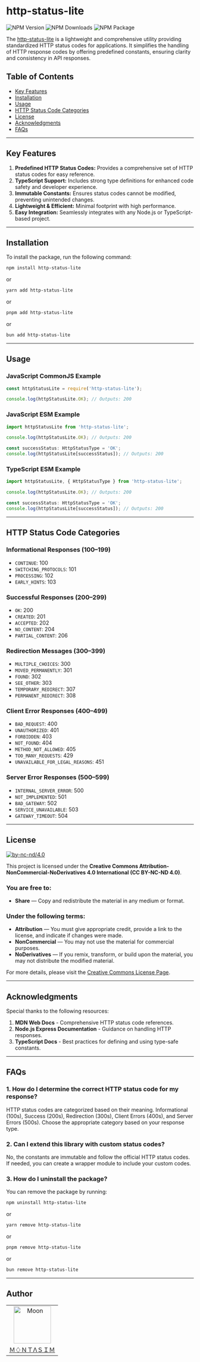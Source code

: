 # http-status-lite

<!-- repository summary badges start -->
<div>
    <img alt="NPM Version" src="https://badgen.net/npm/v/http-status-lite?label=version&labelColor=EB008B&color=00B8B5">
    <img alt="NPM Downloads" src="https://badgen.net/npm/dm/http-status-lite?label=downloads&labelColor=EB008B&color=00B8B5">
    <img alt="NPM Package" src="https://badgen.net/npm/license/http-status-lite?label=license&labelColor=EB008B&color=00B8B5">
</div>
<!-- repository summary badges end -->

The [http-status-lite](https://www.npmjs.com/package/http-status-lite) is a lightweight and comprehensive utility providing standardized HTTP status codes for applications. It simplifies the handling of HTTP response codes by offering predefined constants, ensuring clarity and consistency in API responses.

## Table of Contents

- [Key Features](#key-features)
- [Installation](#installation)
- [Usage](#usage)
- [HTTP Status Code Categories](#http-status-code-categories)
- [License](#license)
- [Acknowledgments](#acknowledgments)
- [FAQs](#faqs)

---

## Key Features

1. **Predefined HTTP Status Codes:** Provides a comprehensive set of HTTP status codes for easy reference.
2. **TypeScript Support:** Includes strong type definitions for enhanced code safety and developer experience.
3. **Immutable Constants:** Ensures status codes cannot be modified, preventing unintended changes.
4. **Lightweight & Efficient:** Minimal footprint with high performance.
5. **Easy Integration:** Seamlessly integrates with any Node.js or TypeScript-based project.

---

## Installation

To install the package, run the following command:

```bash
npm install http-status-lite
```

or

```bash
yarn add http-status-lite
```

or

```bash
pnpm add http-status-lite
```

or

```bash
bun add http-status-lite
```

---

## Usage

### JavaScript CommonJS Example

```javascript
const httpStatusLite = require('http-status-lite');

console.log(httpStatusLite.OK); // Outputs: 200
```

### JavaScript ESM Example

```javascript
import httpStatusLite from 'http-status-lite';

console.log(httpStatusLite.OK); // Outputs: 200

const successStatus: HttpStatusType = 'OK';
console.log(httpStatusLite[successStatus]); // Outputs: 200
```

### TypeScript ESM Example

```typescript
import httpStatusLite, { HttpStatusType } from 'http-status-lite';

console.log(httpStatusLite.OK); // Outputs: 200

const successStatus: HttpStatusType = 'OK';
console.log(httpStatusLite[successStatus]); // Outputs: 200
```

---

## HTTP Status Code Categories

### **Informational Responses (100–199)**

- `CONTINUE`: 100
- `SWITCHING_PROTOCOLS`: 101
- `PROCESSING`: 102
- `EARLY_HINTS`: 103

### **Successful Responses (200–299)**

- `OK`: 200
- `CREATED`: 201
- `ACCEPTED`: 202
- `NO_CONTENT`: 204
- `PARTIAL_CONTENT`: 206

### **Redirection Messages (300–399)**

- `MULTIPLE_CHOICES`: 300
- `MOVED_PERMANENTLY`: 301
- `FOUND`: 302
- `SEE_OTHER`: 303
- `TEMPORARY_REDIRECT`: 307
- `PERMANENT_REDIRECT`: 308

### **Client Error Responses (400–499)**

- `BAD_REQUEST`: 400
- `UNAUTHORIZED`: 401
- `FORBIDDEN`: 403
- `NOT_FOUND`: 404
- `METHOD_NOT_ALLOWED`: 405
- `TOO_MANY_REQUESTS`: 429
- `UNAVAILABLE_FOR_LEGAL_REASONS`: 451

### **Server Error Responses (500–599)**

- `INTERNAL_SERVER_ERROR`: 500
- `NOT_IMPLEMENTED`: 501
- `BAD_GATEWAY`: 502
- `SERVICE_UNAVAILABLE`: 503
- `GATEWAY_TIMEOUT`: 504

---

## License

[![by-nc-nd/4.0](https://licensebuttons.net/l/by-nc-nd/4.0/88x31.png)](https://creativecommons.org/licenses/by-nc-nd/4.0/)

This project is licensed under the **Creative Commons Attribution-NonCommercial-NoDerivatives 4.0 International (CC BY-NC-ND 4.0)**.

### You are free to:

- **Share** — Copy and redistribute the material in any medium or format.

### Under the following terms:

- **Attribution** — You must give appropriate credit, provide a link to the license, and indicate if changes were made.
- **NonCommercial** — You may not use the material for commercial purposes.
- **NoDerivatives** — If you remix, transform, or build upon the material, you may not distribute the modified material.

For more details, please visit the [Creative Commons License Page](https://creativecommons.org/licenses/by-nc-nd/4.0/).

---

## Acknowledgments

Special thanks to the following resources:

1. **MDN Web Docs** - Comprehensive HTTP status code references.
2. **Node.js Express Documentation** - Guidance on handling HTTP responses.
3. **TypeScript Docs** - Best practices for defining and using type-safe constants.

---

## FAQs

### 1. **How do I determine the correct HTTP status code for my response?**

HTTP status codes are categorized based on their meaning. Informational (100s), Success (200s), Redirection (300s), Client Errors (400s), and Server Errors (500s). Choose the appropriate category based on your response type.

### 2. **Can I extend this library with custom status codes?**

No, the constants are immutable and follow the official HTTP status codes. If needed, you can create a wrapper module to include your custom codes.

### 3. **How do I uninstall the package?**

You can remove the package by running:

```bash
npm uninstall http-status-lite
```

or

```bash
yarn remove http-status-lite
```

or

```bash
pnpm remove http-status-lite
```

or

```bash
bun remove http-status-lite
```

---

## Author

<table>
  <tr>
    <td align="center">
      <img src="https://avatars.githubusercontent.com/u/95298623?v=4" width="100px" alt="Moon">
      <a href="https://github.com/montasim">
        <br>
          Ｍ♢ＮＴΛＳＩＭ
        </br>
      </a>
    </td>
  </tr>
</table>
